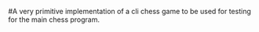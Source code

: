 #A very primitive implementation of a cli chess game to be used for testing for the main chess program.
